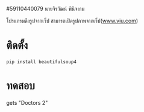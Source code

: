 #59110440079 นายจิรวัฒน์ พินิจงาม

โปรแกรมดึงรูปจากเว็ป
  สามารถเปิดรูปภาพจากเว็ป(www.viu.com)
  
  
  
# ติดตั้ง

    pip install beautifulsoup4
    
# ทดสอบ
   gets "Doctors 2"

